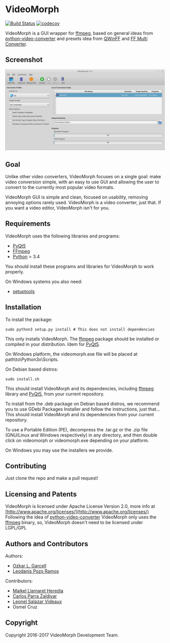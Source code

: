 # VideoMorph

[![Build Status](https://travis-ci.org/videomorph-dev/videomorph.png?branch=master)](https://travis-ci.org/videomorph-dev/videomorph)
[![codecov](https://codecov.io/gh/videomorph-dev/videomorph/branch/master/graph/badge.svg)](https://codecov.io/gh/videomorph-dev/videomorph)

VideoMorph is a GUI wrapper for [ffmpeg](http://ffmpeg.org),
based on general ideas from [python-video-converter](https://github.com/senko/python-video-converter)
and presets idea from [QWinFF](http://qwinff.github.io) and
[FF Multi Converter](https://github.com/Ilias95/FF-Multi-Converter).

## Screenshot

![Screenshot](screenshot.png)

## Goal

Unlike other video converters, VideoMorph focuses on a single goal:
make video conversion simple, with an easy to use GUI and allowing
the user to convert to the currently most popular video formats.

VideoMorph GUI is simple and clean, focused on usability, removing annoying options rarely used.
VideoMorph is a video converter, just that. If you want a video editor,
VideoMorph isn't for you.

## Requirements

VideoMorph uses the following libraries and programs:

 - [PyQt5](https://riverbankcomputing.com/software/pyqt/download5)
 - [FFmpeg](http://ffmpeg.org)
 - [Python](https://python.org) > 3.4

You should install these programs and libraries for VideoMorph to work properly.

On Windows systems you also need:

 - [setuptools](https://pypi.python.org/pypi/setuptools)

## Installation

To install the package:

    sudo python3 setup.py install # This does not install dependencies

This only installs VideoMorph. The [ffmpeg](http://ffmpeg.org) package should be installed
or compiled in your distribution. Idem for [PyQt5](https://riverbankcomputing.com/software/pyqt/download5).

On Windows platform, the videomorph.exe file will be placed at path\to\Python3x\Scripts.

On Debian based distros:

    sudo install.sh

This should install VideoMorph and its dependencies, including [ffmpeg](http://ffmpeg.org) library and [PyQt5](https://riverbankcomputing.com/software/pyqt/download5), from
your current repository.

To install from the .deb package on Debian based distros, we recommend you to
use GDebi Packages Installer and follow the instructions, just that... This should install VideoMorph
and its dependencies from your current repository.

To use a Portable Edition (PE), decompress the .tar.gz or the .zip file (GNU/Linux and Windows respectively)
in any directory, and then double click on videomorph or videomorph.exe depending on your platform.

On Windows you may use the installers we provide.

## Contributing

Just clone the repo and make a pull request!

## Licensing and Patents

VideoMorph is licensed under Apache License Version 2.0, more info at [http://www.apache.org/licenses/](http://www.apache.org/licenses/)
Following the idea of [python-video-converter](https://github.com/senko/python-video-converter)
VideoMorph only uses the [ffmpeg](http://ffmpeg.org) binary, so, VideoMorph doesn't need to be licensed
under LGPL/GPL

## Authors and Contributors

Authors:

 - [Ozkar L. Garcell](mailto:ozkar.garcell@gmail.com)
 - [Leodanis Pozo Ramos](mailto:lpozor78@gmail.com)

Contributors:

 - [Maikel Llamaret Heredia](http://gutl.jovenclub.cu)
 - [Carlos Parra Zaldivar](http://libreoffice.cubava.cu)
 - [Leonel Salazar Videaux](http://debianhlg.cubava.cu/)
 - Osmel Cruz

## Copyright

Copyright 2016-2017 VideoMorph Development Team.
